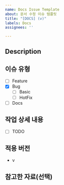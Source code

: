 ```yaml
---
name: Docs Issue Template
about: 문서 수정 이슈 템플릿
title: "[DOCS] (v)"
labels: Docs
assignees: ''

---
```


## Description

## 이슈 유형 <!-- 체크는 수정하지 말것 -->
- [ ] Feature
- [x] Bug
  - [ ] Basic
  - [ ] HotFix
- [ ] Docs

## 작업 상세 내용
- [ ] TODO

## 적용 버전
- v

## 참고한 자료(선택)
